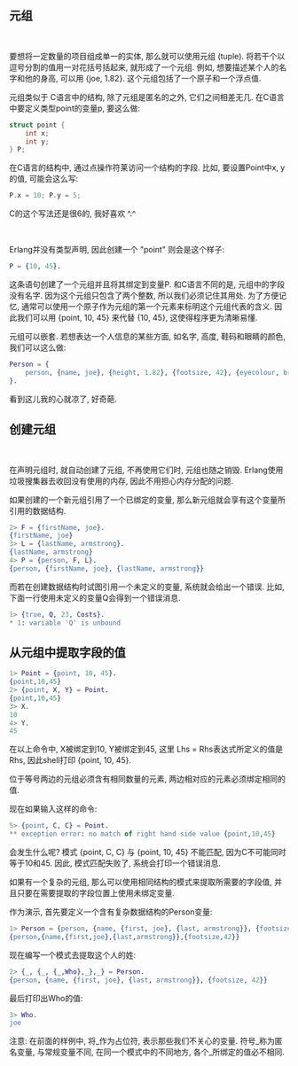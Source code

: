 ## 元组

<br/>

要想将一定数量的项目组成单一的实体, 那么就可以使用元组 (tuple). 将若干个以逗号分割的值用一对花括号括起来, 就形成了一个元组. 例如, 想要描述某个人的名字和他的身高, 可以用 {joe, 1.82}. 这个元组包括了一个原子和一个浮点值. 

元组类似于 C语言中的结构, 除了元组是匿名的之外, 它们之间相差无几. 在C语言中要定义类型point的变量p, 要这么做:

```c
struct point {
    int x;
    int y;
} P;
```

在C语言的结构中, 通过点操作符莱访问一个结构的字段. 比如, 要设置Point中x, y的值, 可能会这么写:

```c
P.x = 10; P.y = 5;
```

C的这个写法还是很6的, 我好喜欢  ^.^

<br/>

Erlang并没有类型声明, 因此创建一个 "point" 则会是这个样子:

```erl
P = {10, 45}.
```

这条语句创建了一个元组并且将其绑定到变量P. 和C语言不同的是, 元组中的字段没有名字. 因为这个元组只包含了两个整数, 所以我们必须记住其用处. 为了方便记忆, 通常可以使用一个原子作为元组的第一个元素来标明这个元组代表的含义. 因此我们可以用 {point, 10, 45} 来代替 {10, 45}, 这使得程序更为清晰易懂.

元组可以嵌套. 若想表达一个人信息的某些方面, 如名字, 高度, 鞋码和眼睛的颜色, 我们可以这么做:

```erl
Person = {
    person, {name, joe}, {height, 1.82}, {footsize, 42}, {eyecolour, brown}
}.
```

看到这儿我的心就凉了, 好奇葩.

## 创建元组

<br/>

在声明元组时, 就自动创建了元组, 不再使用它们时, 元组也随之销毁. Erlang使用垃圾搜集器去收回没有使用的内存, 因此不用担心内存分配的问题.

如果创建的一个新元组引用了一个已绑定的变量, 那么新元组就会享有这个变量所引用的数据结构. 

```erl
2> F = {firstName, joe}.
{firstName, joe}
3> L = {lastName, armstrong}.
{lastName, armstrong}
4> P = {person, F, L}.
{person, {firstName, joe}, {lastName, armstrong}}
```

而若在创建数据结构时试图引用一个未定义的变量, 系统就会给出一个错误. 比如, 下面一行使用未定义的变量Q会得到一个错误消息.

```erl
1> {true, Q, 23, Costs}.
* 1: variable 'Q' is unbound
```

## 从元组中提取字段的值

```erl
1> Point = {point, 10, 45}.
{point,10,45}
2> {point, X, Y} = Point.
{point,10,45}
3> X.
10
4> Y.
45
```

在以上命令中, X被绑定到10, Y被绑定到45, 这里 Lhs = Rhs表达式所定义的值是Rhs, 因此shell打印 {point, 10, 45}.

位于等号两边的元组必须含有相同数量的元素, 两边相对应的元素必须绑定相同的值.

现在如果输入这样的命令:

```erl
5> {point, C, C} = Point.
** exception error: no match of right hand side value {point,10,45}
```

会发生什么呢? 模式 {point, C, C} 与 {point, 10, 45} 不能匹配, 因为C不可能同时等于10和45. 因此, 模式匹配失败了, 系统会打印一个错误消息.

如果有一个复杂的元组, 那么可以使用相同结构的模式来提取所需要的字段值, 并且只要在需要提取的字段位置上使用未绑定变量.

作为演示, 首先要定义一个含有复杂数据结构的Person变量:

```erl
1> Person = {person, {name, {first, joe}, {last, armstrong}}, {footsize, 42}}.
{person,{name,{first,joe},{last,armstrong}},{footsize,42}}
```

现在编写一个模式去提取这个人的姓:

```erl
2> {_, {_, {_,Who},_},_} = Person.
{person, {name, {first, joe}, {last, armstrong}}, {footsize, 42}}
```

最后打印出Who的值:

```erl
3> Who.
joe
```

注意: 在前面的样例中, 将_作为占位符, 表示那些我们不关心的变量. 符号_称为匿名变量, 与常规变量不同, 在同一个模式中的不同地方, 各个_所绑定的值必不相同.



















